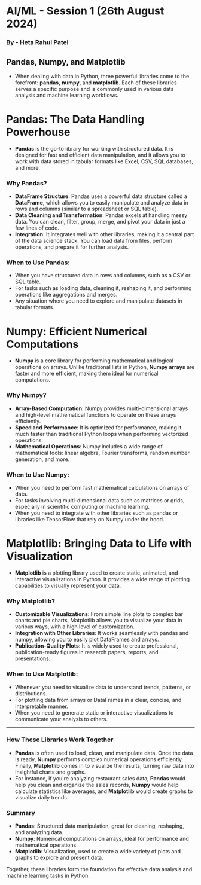 # AI/ML - Session 1 (26th August 2024)
### By - Heta Rahul Patel

## Pandas, Numpy, and Matplotlib

- When dealing with data in Python, three powerful libraries come to the forefront: **pandas**, **numpy**, and **matplotlib**. Each of these libraries serves a specific purpose and is commonly used in various data analysis and machine learning workflows.

# Pandas: The Data Handling Powerhouse

- **Pandas** is the go-to library for working with structured data. It is designed for fast and efficient data manipulation, and it allows you to work with data stored in tabular formats like Excel, CSV, SQL databases, and more.

### Why Pandas?

- **DataFrame Structure**: Pandas uses a powerful data structure called a **DataFrame**, which allows you to easily manipulate and analyze data in rows and columns (similar to a spreadsheet or SQL table).
- **Data Cleaning and Transformation**: Pandas excels at handling messy data. You can clean, filter, group, merge, and pivot your data in just a few lines of code.
- **Integration**: It integrates well with other libraries, making it a central part of the data science stack. You can load data from files, perform operations, and prepare it for further analysis.

### When to Use Pandas:
- When you have structured data in rows and columns, such as a CSV or SQL table.
- For tasks such as loading data, cleaning it, reshaping it, and performing operations like aggregations and merges.
- Any situation where you need to explore and manipulate datasets in tabular formats.

# Numpy: Efficient Numerical Computations

- **Numpy** is a core library for performing mathematical and logical operations on arrays. Unlike traditional lists in Python, **Numpy arrays** are faster and more efficient, making them ideal for numerical computations.

### Why Numpy?

- **Array-Based Computation**: Numpy provides multi-dimensional arrays and high-level mathematical functions to operate on these arrays efficiently.
- **Speed and Performance**: It is optimized for performance, making it much faster than traditional Python loops when performing vectorized operations.
- **Mathematical Operations**: Numpy includes a wide range of mathematical tools: linear algebra, Fourier transforms, random number generation, and more.

### When to Use Numpy:
- When you need to perform fast mathematical calculations on arrays of data.
- For tasks involving multi-dimensional data such as matrices or grids, especially in scientific computing or machine learning.
- When you need to integrate with other libraries such as pandas or libraries like TensorFlow that rely on Numpy under the hood.

# Matplotlib: Bringing Data to Life with Visualization

- **Matplotlib** is a plotting library used to create static, animated, and interactive visualizations in Python. It provides a wide range of plotting capabilities to visually represent your data.

### Why Matplotlib?

- **Customizable Visualizations**: From simple line plots to complex bar charts and pie charts, Matplotlib allows you to visualize your data in various ways, with a high level of customization.
- **Integration with Other Libraries**: It works seamlessly with pandas and numpy, allowing you to easily plot DataFrames and arrays.
- **Publication-Quality Plots**: It is widely used to create professional, publication-ready figures in research papers, reports, and presentations.

### When to Use Matplotlib:
- Whenever you need to visualize data to understand trends, patterns, or distributions.
- For plotting data from arrays or DataFrames in a clear, concise, and interpretable manner.
- When you need to generate static or interactive visualizations to communicate your analysis to others.

---

### How These Libraries Work Together

- **Pandas** is often used to load, clean, and manipulate data. Once the data is ready, **Numpy** performs complex numerical operations efficiently. Finally, **Matplotlib** comes in to visualize the results, turning raw data into insightful charts and graphs.
- For instance, if you're analyzing restaurant sales data, **Pandas** would help you clean and organize the sales records, **Numpy** would help calculate statistics like averages, and **Matplotlib** would create graphs to visualize daily trends.

### Summary

- **Pandas**: Structured data manipulation, great for cleaning, reshaping, and analyzing data.
- **Numpy**: Numerical computations on arrays, ideal for performance and mathematical operations.
- **Matplotlib**: Visualization, used to create a wide variety of plots and graphs to explore and present data.

Together, these libraries form the foundation for effective data analysis and machine learning tasks in Python.
